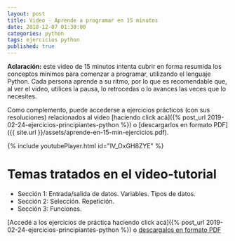 ```yaml
---
layout: post
title: Video - Aprende a programar en 15 minutos
date: 2018-12-07 01:30:00
categories: python
tags: ejercicios python
published: true
---
```


**Aclaración:** este video de 15 minutos intenta cubrir en forma resumida los conceptos mínimos para comenzar a programar, utilizando el lenguaje Python. Cada persona aprende a su ritmo, por lo que es recomendable que, al ver el video, utilices la pausa, lo retrocedas o lo avances las veces que lo necesites.

Como complemento, puede accederse a ejercicios prácticos (con sus resoluciones) relacionados al video [haciendo click acá]({% post_url 2019-02-24-ejercicios-principiantes-python %}) o [descargarlos en formato PDF]({{ site.url }}/assets/aprende-en-15-min-ejercicios.pdf). 

{% include youtubePlayer.html id="IV_OxGH8ZYE" %}


# Temas tratados en el video-tutorial

* Sección 1: Entrada/salida de datos. Variables. Tipos de datos.
* Sección 2: Selección. Repetición.
* Sección 3: Funciones.

[Accedé a los ejercicios de práctica haciendo click acá]({% post_url 2019-02-24-ejercicios-principiantes-python %}) o [descargalos en formato PDF](https://github.com/programacion-desde-cero/material-de-estudio/raw/master/aprende-en-15-min-ejercicios.pdf)
